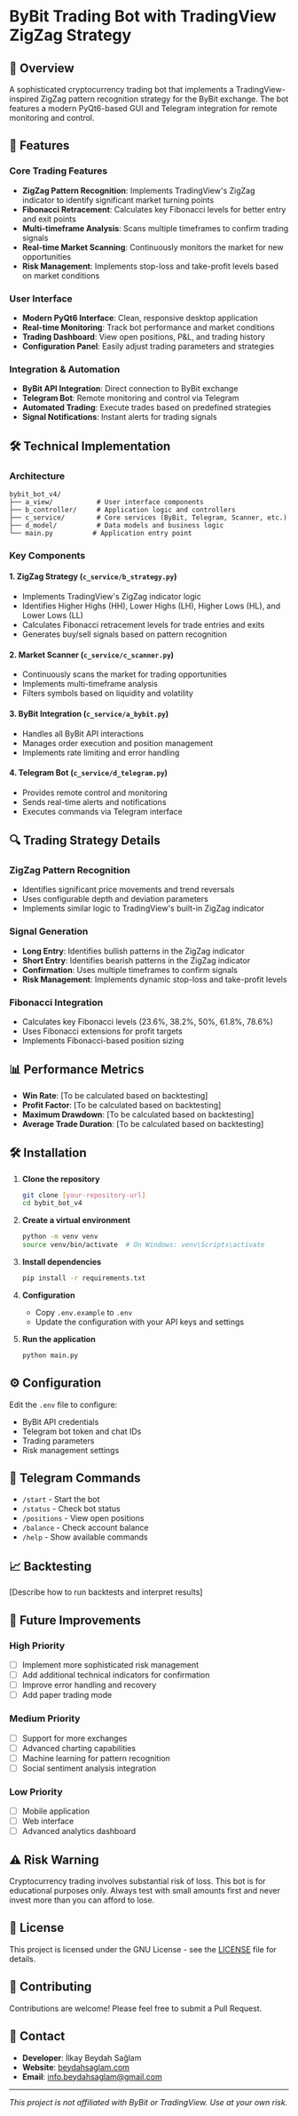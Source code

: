 # ByBit Trading Bot with TradingView ZigZag Strategy

## 📌 Overview

A sophisticated cryptocurrency trading bot that implements a TradingView-inspired ZigZag pattern recognition strategy for the ByBit exchange. The bot features a modern PyQt6-based GUI and Telegram integration for remote monitoring and control.

## 🚀 Features

### Core Trading Features
- **ZigZag Pattern Recognition**: Implements TradingView's ZigZag indicator to identify significant market turning points
- **Fibonacci Retracement**: Calculates key Fibonacci levels for better entry and exit points
- **Multi-timeframe Analysis**: Scans multiple timeframes to confirm trading signals
- **Real-time Market Scanning**: Continuously monitors the market for new opportunities
- **Risk Management**: Implements stop-loss and take-profit levels based on market conditions

### User Interface
- **Modern PyQt6 Interface**: Clean, responsive desktop application
- **Real-time Monitoring**: Track bot performance and market conditions
- **Trading Dashboard**: View open positions, P&L, and trading history
- **Configuration Panel**: Easily adjust trading parameters and strategies

### Integration & Automation
- **ByBit API Integration**: Direct connection to ByBit exchange
- **Telegram Bot**: Remote monitoring and control via Telegram
- **Automated Trading**: Execute trades based on predefined strategies
- **Signal Notifications**: Instant alerts for trading signals

## 🛠 Technical Implementation

### Architecture
```
bybit_bot_v4/
├── a_view/           # User interface components
├── b_controller/     # Application logic and controllers
├── c_service/        # Core services (ByBit, Telegram, Scanner, etc.)
├── d_model/          # Data models and business logic
└── main.py          # Application entry point
```

### Key Components

#### 1. ZigZag Strategy (`c_service/b_strategy.py`)
- Implements TradingView's ZigZag indicator logic
- Identifies Higher Highs (HH), Lower Highs (LH), Higher Lows (HL), and Lower Lows (LL)
- Calculates Fibonacci retracement levels for trade entries and exits
- Generates buy/sell signals based on pattern recognition

#### 2. Market Scanner (`c_service/c_scanner.py`)
- Continuously scans the market for trading opportunities
- Implements multi-timeframe analysis
- Filters symbols based on liquidity and volatility

#### 3. ByBit Integration (`c_service/a_bybit.py`)
- Handles all ByBit API interactions
- Manages order execution and position management
- Implements rate limiting and error handling

#### 4. Telegram Bot (`c_service/d_telegram.py`)
- Provides remote control and monitoring
- Sends real-time alerts and notifications
- Executes commands via Telegram interface

## 🔍 Trading Strategy Details

### ZigZag Pattern Recognition
- Identifies significant price movements and trend reversals
- Uses configurable depth and deviation parameters
- Implements similar logic to TradingView's built-in ZigZag indicator

### Signal Generation
- **Long Entry**: Identifies bullish patterns in the ZigZag indicator
- **Short Entry**: Identifies bearish patterns in the ZigZag indicator
- **Confirmation**: Uses multiple timeframes to confirm signals
- **Risk Management**: Implements dynamic stop-loss and take-profit levels

### Fibonacci Integration
- Calculates key Fibonacci levels (23.6%, 38.2%, 50%, 61.8%, 78.6%)
- Uses Fibonacci extensions for profit targets
- Implements Fibonacci-based position sizing

## 📊 Performance Metrics

- **Win Rate**: [To be calculated based on backtesting]
- **Profit Factor**: [To be calculated based on backtesting]
- **Maximum Drawdown**: [To be calculated based on backtesting]
- **Average Trade Duration**: [To be calculated based on backtesting]

## 🛠 Installation

1. **Clone the repository**
   ```bash
   git clone [your-repository-url]
   cd bybit_bot_v4
   ```

2. **Create a virtual environment**
   ```bash
   python -m venv venv
   source venv/bin/activate  # On Windows: venv\Scripts\activate
   ```

3. **Install dependencies**
   ```bash
   pip install -r requirements.txt
   ```

4. **Configuration**
   - Copy `.env.example` to `.env`
   - Update the configuration with your API keys and settings

5. **Run the application**
   ```bash
   python main.py
   ```

## ⚙️ Configuration

Edit the `.env` file to configure:
- ByBit API credentials
- Telegram bot token and chat IDs
- Trading parameters
- Risk management settings

## 📱 Telegram Commands

- `/start` - Start the bot
- `/status` - Check bot status
- `/positions` - View open positions
- `/balance` - Check account balance
- `/help` - Show available commands

## 📈 Backtesting

[Describe how to run backtests and interpret results]

## 🚀 Future Improvements

### High Priority
- [ ] Implement more sophisticated risk management
- [ ] Add additional technical indicators for confirmation
- [ ] Improve error handling and recovery
- [ ] Add paper trading mode

### Medium Priority
- [ ] Support for more exchanges
- [ ] Advanced charting capabilities
- [ ] Machine learning for pattern recognition
- [ ] Social sentiment analysis integration

### Low Priority
- [ ] Mobile application
- [ ] Web interface
- [ ] Advanced analytics dashboard

## ⚠️ Risk Warning

Cryptocurrency trading involves substantial risk of loss. This bot is for educational purposes only. Always test with small amounts first and never invest more than you can afford to lose.

## 📜 License

This project is licensed under the GNU License - see the [LICENSE](https://github.com/beydah/ByBit-Scanner-Bot/blob/main/LICENSE) file for details.

## 🤝 Contributing

Contributions are welcome! Please feel free to submit a Pull Request.

## 📧 Contact

- **Developer**: İlkay Beydah Sağlam
- **Website**: [beydahsaglam.com](https://beydahsaglam.com)
- **Email**: [info.beydahsaglam@gmail.com](mailto:info.beydahsaglam@gmail.com)

---

*This project is not affiliated with ByBit or TradingView. Use at your own risk.*
